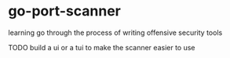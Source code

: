 # go-port-scanner
learning go through the process of writing offensive security tools 

TODO build a ui or a tui to make the scanner easier to use 
